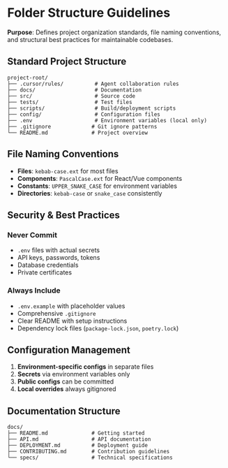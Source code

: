 # Folder Structure Guidelines

**Purpose**: Defines project organization standards, file naming conventions, and structural best practices for maintainable codebases.

## Standard Project Structure

```
project-root/
├── .cursor/rules/          # Agent collaboration rules
├── docs/                   # Documentation
├── src/                    # Source code
├── tests/                  # Test files
├── scripts/                # Build/deployment scripts
├── config/                 # Configuration files
├── .env                    # Environment variables (local only)
├── .gitignore             # Git ignore patterns
└── README.md              # Project overview
```

## File Naming Conventions

- **Files**: `kebab-case.ext` for most files
- **Components**: `PascalCase.ext` for React/Vue components
- **Constants**: `UPPER_SNAKE_CASE` for environment variables
- **Directories**: `kebab-case` or `snake_case` consistently

## Security & Best Practices

### Never Commit
- `.env` files with actual secrets
- API keys, passwords, tokens
- Database credentials
- Private certificates

### Always Include
- `.env.example` with placeholder values
- Comprehensive `.gitignore`
- Clear README with setup instructions
- Dependency lock files (`package-lock.json`, `poetry.lock`)

## Configuration Management

1. **Environment-specific configs** in separate files
2. **Secrets** via environment variables only  
3. **Public configs** can be committed
4. **Local overrides** always gitignored

## Documentation Structure

```
docs/
├── README.md              # Getting started
├── API.md                 # API documentation
├── DEPLOYMENT.md          # Deployment guide
├── CONTRIBUTING.md        # Contribution guidelines
└── specs/                 # Technical specifications
```
